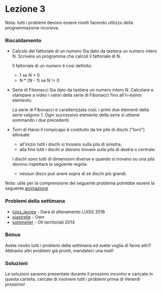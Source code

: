 # Lezione 3

Nota: tutti i problemi devono essere risolti facendo utilizzo della programmazione ricorsiva.

### Riscaldamento

* Calcolo del fattoriale di un numero
    Sia dato da tastiera un numero intero N. Scrivere un programma che calcoli il fattoriale di N.

    Il fattoriale di un numero è così definito:
    * 1 se N = 0
    * N * (N - 1) se N != 0

* Serie di Fibonacci
    Sia dato da tastiera un numero intero N. Calcolare e stampare a video i valori della serie di Fibonacci
    fino all'n-esimo elemento.

    La serie di Fibonacci è caratterizzata così: i primi due elementi della serie valgono 1.
    Ogni successivo elemento della serie si ottiene sommando i due precedenti.

* Torri di Hanoi
    Il rompicapo è costituito da tre pile di dischi ("torri") allineate:
    * all'inizio tutti i dischi si trovano sulla pila di sinistra;
    * alla fine tutti i dischi si devono trovare sulla pila di destra o centrale.

    I dischi sono tutti di dimensioni diverse e quando si trovano su una pila devono
    rispettare la seguente regola:
    * nessun disco può avere sopra di se dischi più grandi.

Nota: utile per la comprensione del seguente problema potrebbe essere la seguente [animazione](https://www.cs.cmu.edu/~cburch/survey/recurse/hanoiex.html)

### Problemi della settimana
* [luiss_laurea](https://training.olinfo.it/#/task/luiss_laurea/statement) - Gara di allenamento LUISS 2018
* [piastrelle](https://training.olinfo.it/#/task/piastrelle/statement) - Own
* [sommelier](https://training.olinfo.it/#/task/sommelier/statement) - OII territoriali 2014

### Bonus
Avete risolto tutti i problemi della settimana ed avete voglia di farne altri?
Abbiamo altri problemi già pronti, mandateci una mail!

### Soluzioni
Le soluzioni saranno presentate durante il prossimo incontro e caricate in questa cartella, cercate di risolvere tutti i problemi prima di Venerdì prossimo!
